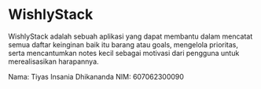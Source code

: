 # WishlyStack
WishlyStack adalah sebuah aplikasi yang dapat membantu dalam mencatat semua daftar keinginan baik itu barang atau goals, mengelola prioritas, serta mencantumkan notes kecil sebagai motivasi dari pengguna untuk merealisasikan harapannya.

Nama: Tiyas Insania Dhikananda
NIM: 607062300090